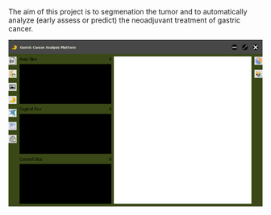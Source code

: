 The aim of this project is to segmenation the tumor and to automatically analyze (early assess or predict) the neoadjuvant treatment of gastric cancer. 

![procedure_3](https://github.com/qbingjiang/Gastric_cancer_project/blob/main/Animation_3.gif)
